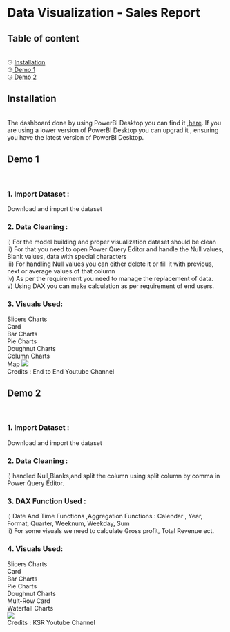 # Data Visualization - Sales Report 
<html>
  <body>
    <h2> Table of content </h2><br>
      &#x2686; <a href ="#Installation"> Installation </a><br>
      &#x2686;<a href ="#Demo1"> Demo 1</a><br>
      &#x2686;<a href ="#Demo2"> Demo 2</a><br>
      <h2><div id = "Installation">Installation</div> </h2><br>
        The dashboard done by using PowerBI Desktop you can find it ,<a href ="https://powerbi.microsoft.com/en-us/desktop/" >here</a>. If you are using a lower version of PowerBI Desktop you can upgrad it , ensuring you have the latest version of PowerBI Desktop.
      <h2><div id = "Demo1">Demo 1</div> </h2><br>
    <h3>1. Import Dataset : </h3> Download and import the dataset
    <h3>2. Data Cleaning  : </h3> i) For the model building and proper visualization dataset should be clean <br> ii) For that you need to open Power Query Editor and handle the Null values, Blank values, data with special characters <br> iii) For handling Null values you can either delete it or fill it with previous, next or average values of that column <br> iv) As per the requirement you need to manage the replacement of data.<br> v) Using DAX you can make calculation as per requirement of end users.<br>
    <h3>3. Visuals Used:</h3>Slicers Charts <br> Card <br> Bar Charts <br>Pie Charts <br>Doughnut Charts<br> Column Charts<br>Map
    <img src ="https://user-images.githubusercontent.com/54575201/164212244-d48cf180-adf6-4d52-9097-3fc20665a8ee.png"/><br>Credits : End to End Youtube Channel
    <h2><div id = "Demo2">Demo 2</div> </h2><br>
    <h3>1. Import Dataset : </h3> Download and import the dataset
    <h3>2. Data Cleaning  : </h3>i) handled Null,Blanks,and split the column using split column by comma in Power Query Editor.
    <h3>3. DAX Function Used : </h3> i) Date And Time Functions ,Aggregation Functions : Calendar , Year, Format, Quarter, Weeknum, Weekday, Sum<br>ii) For some visuals we need to calculate Gross profit, Total Revenue ect.
    <h3>4. Visuals Used:</h3>Slicers Charts <br> Card <br> Bar Charts <br>Pie Charts <br>Doughnut Charts<br>Mult-Row Card<br>Waterfall Charts<br>
    <img src ="https://user-images.githubusercontent.com/54575201/161820627-37788c38-8391-46c5-a195-78a0ef6d46ba.png"/><br>Credits : KSR Youtube Channel
    
 </body></html> 
 

